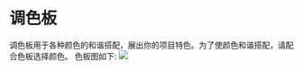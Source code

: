 # 调色板
调色板用于各种颜色的和谐搭配，展出你的项目特色。为了使颜色和谐搭配，请配合色板选择颜色。
色板图如下:
![](https://ws1.sinaimg.cn/large/b0b365f5ly1fryafkfzy7j21q62gy4qp.jpg)

<!-- # Red
![](https://ws1.sinaimg.cn/large/b0b365f5ly1frsh33wctij20e60okdgu.jpg)  

# Volcano
![](https://ws1.sinaimg.cn/large/b0b365f5ly1frsh3v9fajj20dy0ogjsl.jpg)  

# Orange
![](https://ws1.sinaimg.cn/large/b0b365f5ly1frsh4njhblj20e20okdh2.jpg)  

# Gold
![](https://ws1.sinaimg.cn/large/b0b365f5ly1frshdhtrdej20e20oit9v.jpg)  

# Yellow
![](https://ws1.sinaimg.cn/large/b0b365f5ly1frshffw8uzj20dy0omq44.jpg)  

# Lime
![](https://ws1.sinaimg.cn/large/b0b365f5ly1frshgx034pj20dy0oognm.jpg)  

# Green
![](https://ws1.sinaimg.cn/large/b0b365f5ly1frshhz3pquj20dy0oc40r.jpg)  

# Cyan
![](https://ws1.sinaimg.cn/large/b0b365f5ly1frshilt5wqj20e00okq4y.jpg)  

# Blue
![](https://ws1.sinaimg.cn/large/b0b365f5ly1frshj5x3noj20e00ok0ur.jpg)  

# GeekBlue
![](https://ws1.sinaimg.cn/large/b0b365f5ly1frshjuhy2oj20e20ocdil.jpg)  

# Purple
![](https://ws1.sinaimg.cn/large/b0b365f5ly1frshkipu7qj20e00omacb.jpg)  

# Pink
![](https://ws1.sinaimg.cn/large/b0b365f5ly1frshl74uimj20ee0oe0uv.jpg)   -->



